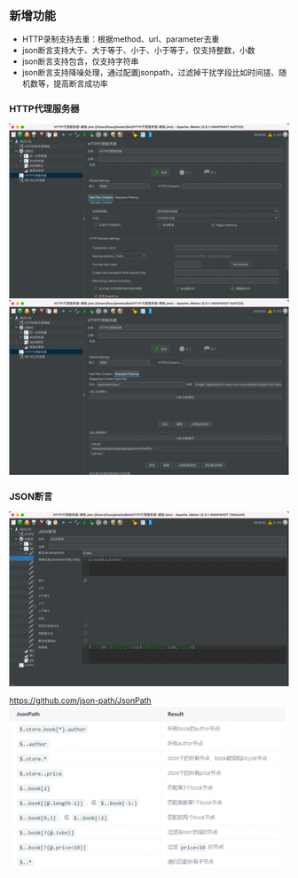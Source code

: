 ## 新增功能
- HTTP录制支持去重：根据method、url、parameter去重
- json断言支持大于、大于等于、小于、小于等于，仅支持整数，小数
- json断言支持包含，仅支持字符串
- json断言支持降噪处理，通过配置jsonpath，过滤掉干扰字段比如时间搓、随机数等，提高断言成功率

### HTTP代理服务器
![img.png](img.png)
![img_1.png](img_1.png)

### JSON断言
![img_10.png](img_10.png)

https://github.com/json-path/JsonPath
![img_9.png](img_9.png)

